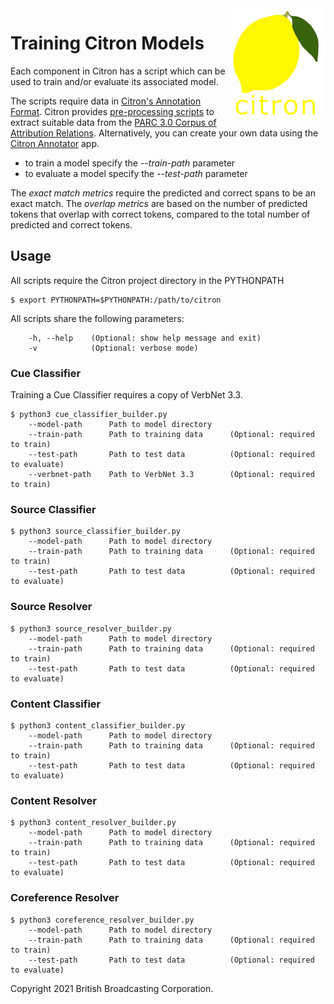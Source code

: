 <img src="../../citron/public/img/citron_logo.png" alt="Citron logo" align="right">

# Training Citron Models #

Each component in Citron has a script which can be used to train and/or evaluate its associated model. 

The scripts require data in [Citron's Annotation Format](../../docs/data_format.md).  Citron provides [pre-processing scripts](../preprocess) to extract suitable data from the [PARC 3.0 Corpus of Attribution Relations](https://aclanthology.org/L16-1619/). Alternatively, you can create your own data using the [Citron Annotator](../annotator) app.

- to train a model specify the *--train-path* parameter
- to evaluate a model specify the *--test-path* parameter

The *exact match metrics* require the predicted and correct spans to be an exact match. The *overlap metrics* are based on the number of predicted tokens that overlap with correct tokens, compared to the total number of predicted and correct tokens.

## Usage ##

All scripts require the Citron project directory in the PYTHONPATH

    $ export PYTHONPATH=$PYTHONPATH:/path/to/citron

All scripts share the following parameters:

        -h, --help    (Optional: show help message and exit)
        -v            (Optional: verbose mode)

### Cue Classifier ###

Training a Cue Classifier requires a copy of VerbNet 3.3.

    $ python3 cue_classifier_builder.py
        --model-path      Path to model directory
        --train-path      Path to training data      (Optional: required to train)
        --test-path       Path to test data          (Optional: required to evaluate)
        --verbnet-path    Path to VerbNet 3.3        (Optional: required to train)

### Source Classifier ###

    $ python3 source_classifier_builder.py
        --model-path      Path to model directory
        --train-path      Path to training data      (Optional: required to train)
        --test-path       Path to test data          (Optional: required to evaluate)

### Source Resolver ###

    $ python3 source_resolver_builder.py
        --model-path      Path to model directory
        --train-path      Path to training data      (Optional: required to train)
        --test-path       Path to test data          (Optional: required to evaluate)

### Content Classifier ###

    $ python3 content_classifier_builder.py
        --model-path      Path to model directory
        --train-path      Path to training data      (Optional: required to train)
        --test-path       Path to test data          (Optional: required to evaluate)

### Content Resolver ###

    $ python3 content_resolver_builder.py
        --model-path      Path to model directory
        --train-path      Path to training data      (Optional: required to train)
        --test-path       Path to test data          (Optional: required to evaluate)

### Coreference Resolver ###

    $ python3 coreference_resolver_builder.py
        --model-path      Path to model directory
        --train-path      Path to training data      (Optional: required to train)
        --test-path       Path to test data          (Optional: required to evaluate)

Copyright 2021 British Broadcasting Corporation.
